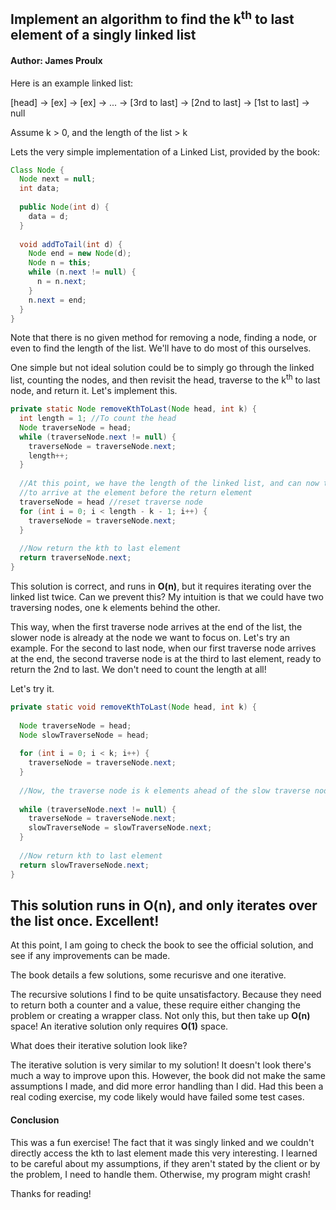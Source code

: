 ## Implement an algorithm to find the k<sup>th</sup> to last element of a singly linked list
#### Author: James Proulx

Here is an example linked list:

[head] -> [ex] -> [ex] -> ... -> [3rd to last] -> [2nd to last] -> [1st to last] -> null

Assume k > 0, and the length of the list > k

Lets the very simple implementation of a Linked List, provided by the book:

```java
Class Node {
  Node next = null;
  int data;
  
  public Node(int d) {
    data = d;
  }
  
  void addToTail(int d) {
    Node end = new Node(d);
    Node n = this;
    while (n.next != null) {
      n = n.next;
    }
    n.next = end;
  }
}
```


Note that there is no given method for removing a node, finding a node, or even to find the length of the list.
We'll have to do most of this ourselves.


One simple but not ideal solution could be to simply go through the linked list, counting the nodes, and then revisit the head,
traverse to the k<sup>th</sup> to last node, and return it. Let's implement this.

```java
private static Node removeKthToLast(Node head, int k) {
  int length = 1; //To count the head
  Node traverseNode = head;
  while (traverseNode.next != null) {
    traverseNode = traverseNode.next;
    length++;
  }
  
  //At this point, we have the length of the linked list, and can now travel the length - k - 1 
  //to arrive at the element before the return element
  traverseNode = head //reset traverse node
  for (int i = 0; i < length - k - 1; i++) {
    traverseNode = traverseNode.next;
  }
  
  //Now return the kth to last element
  return traverseNode.next;
}
```

This solution is correct, and runs in **O(n)**, but it requires iterating over the linked list twice. Can we prevent this?
My intuition is that we could have two traversing nodes, one k elements behind the other.

This way, when the first traverse node arrives at the end of the list, the slower node is already at the node we want to focus on.
Let's try an example. For the second to last node, when our first traverse node arrives at the end, the second traverse node
is at the third to last element, ready to return the 2nd to last. We don't need to count the length at all!

Let's try it.

```java
private static void removeKthToLast(Node head, int k) {
  
  Node traverseNode = head;
  Node slowTraverseNode = head;
  
  for (int i = 0; i < k; i++) {
    traverseNode = traverseNode.next;
  }
  
  //Now, the traverse node is k elements ahead of the slow traverse node. Continue so the traverse node finds the end.
  
  while (traverseNode.next != null) {
    traverseNode = traverseNode.next;
    slowTraverseNode = slowTraverseNode.next;
  }
  
  //Now return kth to last element
  return slowTraverseNode.next;
}
```

This solution runs in **O(n)**, and only iterates over the list once. Excellent!
---------------------------------------------------------------------------------
At this point, I am going to check the book to see the official solution, and see if any improvements can be made.

The book details a few solutions, some recurisve and one iterative.

The recursive solutions I find to be quite unsatisfactory. Because they need to return both a counter and a value,
these require either changing the problem or creating a wrapper class. Not only this, but then take up **O(n)** space!
An iterative solution only requires **O(1)** space.


What does their iterative solution look like?

The iterative solution is very similar to my solution! It doesn't look there's much a way to improve upon this.
However, the book did not make the same assumptions I made, and did more error handling than I did. Had this
been a real coding exercise, my code likely would have failed some test cases.

#### Conclusion

This was a fun exercise! The fact that it was singly linked and we couldn't directly access the kth to last element
made this very interesting. I learned to be careful about my assumptions, if they aren't stated by the client or by
the problem, I need to handle them. Otherwise, my program might crash!

Thanks for reading!
